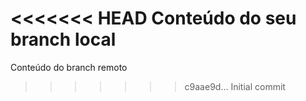 <<<<<<< HEAD
Conteúdo do seu branch local
=======
Conteúdo do branch remoto
>>>>>>> c9aae9d... Initial commit
